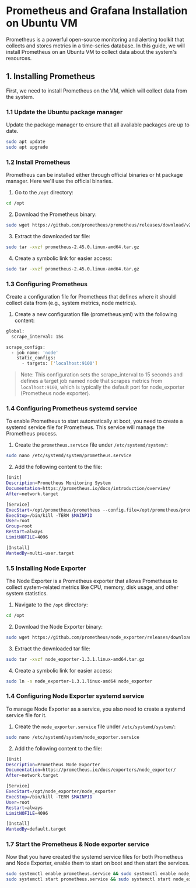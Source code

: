 # Prometheus and Grafana Installation on Ubuntu VM

Prometheus is a powerful open-source monitoring and alerting toolkit that collects and stores metrics in a time-series database. In this guide, we will install Prometheus on an Ubuntu VM to collect data about the system's resources.

## 1. Installing Prometheus

First, we need to install Prometheus on the VM, which will collect data from the system.

### 1.1 Update the Ubuntu package manager
Update the package manager to ensure that all available packages are up to date.

```bash
sudo apt update
sudo apt upgrade
```

### 1.2 Install Prometheus

Prometheus can be installed either through official binaries or ht package manager. Here we'll use the official binaries.

1. Go to the `/opt` directory:

```bash
cd /opt
```

2. Download the Prometheus binary:

```bash
sudo wget https://github.com/prometheus/prometheus/releases/download/v2.45.0/prometheus-2.45.0.linux-amd64.tar.gz
```

3. Extract the downloaded tar file:

```bash
sudo tar -xvzf prometheus-2.45.0.linux-amd64.tar.gz
```

4. Create a symbolic link for easier access:

```bash
sudo tar -xvzf prometheus-2.45.0.linux-amd64.tar.gz
```

### 1.3 Configuring Prometheus

Create a configuration file for Prometheus that defines where it should collect data from (e.g., system metrics, node metrics).

1. Create a new configuration file (prometheus.yml) with the following content:

```bash
global:
  scrape_interval: 15s

scrape_configs:
  - job_name: 'node'
    static_configs:
      - targets: ['localhost:9100']
```

> Note: This configuration sets the scrape_interval to 15 seconds and defines a target job named node that scrapes metrics from `localhost:9100`, which is typically the default port for node_exporter (Prometheus node exporter). 

### 1.4 Configuring Prometheus systemd service

To enable Prometheus to start automatically at boot, you need to create a systemd service file for Prometheus. This service will manage the Prometheus process.

1. Create the `prometheus.service` file under `/etc/systemd/system/`:

```bash
sudo nano /etc/systemd/system/prometheus.service
```

2. Add the following content to the file:

```bash
[Unit]
Description=Prometheus Monitoring System
Documentation=https://prometheus.io/docs/introduction/overview/
After=network.target

[Service]
ExecStart=/opt/prometheus/prometheus --config.file=/opt/prometheus/prometheus.yml
ExecStop=/bin/kill -TERM $MAINPID
User=root
Group=root
Restart=always
LimitNOFILE=4096

[Install]
WantedBy=multi-user.target
```

### 1.5 Installing Node Exporter

The Node Exporter is a Prometheus exporter that allows Prometheus to collect system-related metrics like CPU, memory, disk usage, and other system statistics.

1. Navigate to the `/opt` directory:

```bash
cd /opt
```

2. Download the Node Exporter binary:

```bash
sudo wget https://github.com/prometheus/node_exporter/releases/download/v1.3.1/node_exporter-1.3.1.linux-amd64.tar.gz
```

3. Extract the downloaded tar file:

```bash
sudo tar -xvzf node_exporter-1.3.1.linux-amd64.tar.gz
```

4. Create a symbolic link for easier access:

```bash
sudo ln -s node_exporter-1.3.1.linux-amd64 node_exporter
```

### 1.4 Configuring Node Exporter systemd service

To manage Node Exporter as a service, you also need to create a systemd service file for it.

1. Create the `node_exporter.service` file under `/etc/systemd/system/`:

```bash
sudo nano /etc/systemd/system/node_exporter.service
```

2. Add the following content to the file:

```bash
[Unit]
Description=Prometheus Node Exporter
Documentation=https://prometheus.io/docs/exporters/node_exporter/
After=network.target

[Service]
ExecStart=/opt/node_exporter/node_exporter
ExecStop=/bin/kill -TERM $MAINPID
User=root
Restart=always
LimitNOFILE=4096

[Install]
WantedBy=default.target
```

### 1.7 Start the Prometheus & Node exporter service

Now that you have created the systemd service files for both Prometheus and Node Exporter, enable them to start on boot and then start the services.

```bash
sudo systemctl enable prometheus.service && sudo systemctl enable node_exporter.service
sudo systemctl start prometheus.service && sudo systemctl start node_exporter.service
```